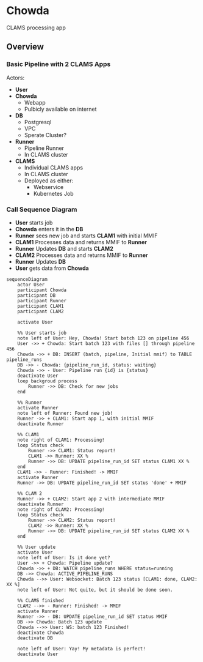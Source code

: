 # Chowda

CLAMS processing app

## Overview

### Basic Pipeline with 2 CLAMS Apps

Actors:

- **User**
- **Chowda**
  - Webapp
  - Pulbicly available on internet
- **DB**
  - Postgresql
  - VPC
  - Sperate Cluster?
- **Runner**
  - Pipeline Runner
  - In CLAMS cluster
- **CLAMS**
  - Individual CLAMS apps
  - In CLAMS cluster
  - Deployed as either:
    - Webservice
    - Kubernetes Job

### Call Sequence Diagram

- **User** starts job
- **Chowda** enters it in the **DB**
- **Runner** sees new job and starts **CLAM1** with initial MMIF
- **CLAM1** Processes data and returns MMIF to **Runner**
- **Runner** Updates **DB** and starts **CLAM2**
- **CLAM2** Processes data and returns MMIF to **Runner**
- **Runner** Updates **DB**
- **User** gets data from **Chowda**

```mermaid
sequenceDiagram
    actor User
    participant Chowda
    participant DB
    participant Runner
    participant CLAM1
    participant CLAM2

    activate User

    %% User starts job
    note left of User: Hey, Chowda! Start batch 123 on pipeline 456
    User ->> + Chowda: Start batch 123 with files [] through pipeline 456
    Chowda ->> + DB: INSERT (batch, pipeline, Initial mmif) to TABLE pipeline_runs
    DB ->> - Chowda: {pipeline_run_id, status: waiting}
    Chowda ->> - User: Pipeline run {id} is {status}
    deactivate User
    loop backgroud process
        Runner ->> DB: Check for new jobs
    end

    %% Runner
    activate Runner
    note left of Runner: Found new job!
    Runner ->> + CLAM1: Start app 1, with initial MMIF
    deactivate Runner

    %% CLAM1
    note right of CLAM1: Processing!
    loop Status check
        Runner ->> CLAM1: Status report!
        CLAM1 ->> Runner: XX %
        Runner ->> DB: UPDATE pipeline_run_id SET status CLAM1 XX %
    end
    CLAM1 ->> - Runner: Finished! -> MMIF
    activate Runner
    Runner ->> DB: UPDATE pipeline_run_id SET status 'done' + MMIF

    %% CLAM 2
    Runner ->> + CLAM2: Start app 2 with intermediate MMIF
    deactivate Runner
    note right of CLAM2: Processing!
    loop Status check
        Runner ->> CLAM2: Status report!
        CLAM2 ->> Runner: XX %
        Runner ->> DB: UPDATE pipeline_run_id SET status CLAM2 XX %
    end

    %% User update
    activate User
    note left of User: Is it done yet?
    User ->> + Chowda: Pipeline update?
    Chowda ->> + DB: WATCH pipeline_runs WHERE status=running
    DB ->> Chowda: ACTIVE_PIPELINE_RUNS
    Chowda -->> User: Websocket: Batch 123 status [CLAM1: done, CLAM2: XX %]
    note left of User: Not quite, but it should be done soon.

    %% CLAMS finished
    CLAM2 -->> - Runner: Finished! -> MMIF
    activate Runner
    Runner ->> - DB: UPDATE pipeline_run_id SET status MMIF
    DB ->> Chowda: Batch 123 update
    Chowda -->> User: WS: batch 123 Finished!
    deactivate Chowda
    deactivate DB

    note left of User: Yay! My metadata is perfect!
    deactivate User

```
